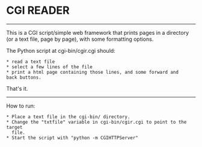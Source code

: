 # CGI READER
-----------

This is a CGI script/simple web framework that prints pages in a directory (or
a text file, page by page), with some formatting options.

The Python script at cgi-bin/cgir.cgi should:

    * read a text file
    * select a few lines of the file
    * print a html page containing those lines, and some forward and
    back buttons.

That's it.

---

How to run:

    * Place a text file in the cgi-bin/ directory.
    * Change the "txtfile" variable in cgi-bin/cgir.cgi to point to the target
      file.
    * Start the script with "python -m CGIHTTPServer"
